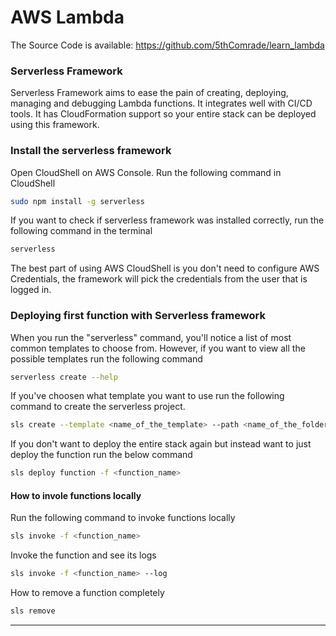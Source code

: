 # AWS Lambda

The Source Code is available: https://github.com/5thComrade/learn_lambda

### Serverless Framework

Serverless Framework aims to ease the pain of creating, deploying, managing and debugging Lambda functions.
It integrates well with CI/CD tools.
It has CloudFormation support so your entire stack can be deployed using this framework.

### Install the serverless framework

Open CloudShell on AWS Console. Run the following command in CloudShell

```sh
sudo npm install -g serverless
```

If you want to check if serverless framework was installed correctly, run the following command in the terminal

```sh
serverless
```

The best part of using AWS CloudShell is you don't need to configure AWS Credentials, the framework will pick the credentials from the user that is logged in.

### Deploying first function with Serverless framework

When you run the "serverless" command, you'll notice a list of most common templates to choose from. However, if you want to view all the possible templates run the
following command

```sh
serverless create --help
```

If you've choosen what template you want to use run the following command to create the serverless project.

```sh
sls create --template <name_of_the_template> --path <name_of_the_folder>
```

If you don't want to deploy the entire stack again but instead want to just deploy the function run the below command

```sh
sls deploy function -f <function_name>
```

#### How to invole functions locally

Run the following command to invoke functions locally

```sh
sls invoke -f <function_name>
```

Invoke the function and see its logs

```sh
sls invoke -f <function_name> --log
```

How to remove a function completely

```sh
sls remove
```

---
